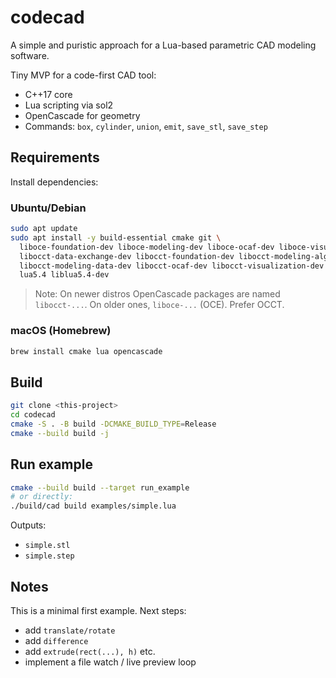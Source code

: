 # codecad

A simple and puristic approach for a Lua-based parametric CAD modeling software.

Tiny MVP for a code-first CAD tool:

- C++17 core
- Lua scripting via sol2
- OpenCascade for geometry
- Commands: `box`, `cylinder`, `union`, `emit`, `save_stl`, `save_step`

## Requirements

Install dependencies:

### Ubuntu/Debian

```bash
sudo apt update
sudo apt install -y build-essential cmake git \
  liboce-foundation-dev liboce-modeling-dev liboce-ocaf-dev liboce-visualization-dev \
  libocct-data-exchange-dev libocct-foundation-dev libocct-modeling-algorithms-dev \
  libocct-modeling-data-dev libocct-ocaf-dev libocct-visualization-dev \
  lua5.4 liblua5.4-dev
```

> Note: On newer distros OpenCascade packages are named `libocct-...`. On older ones, `liboce-...` (OCE). Prefer OCCT.

### macOS (Homebrew)

```bash
brew install cmake lua opencascade
```

## Build

```bash
git clone <this-project>
cd codecad
cmake -S . -B build -DCMAKE_BUILD_TYPE=Release
cmake --build build -j
```

## Run example

```bash
cmake --build build --target run_example
# or directly:
./build/cad build examples/simple.lua
```

Outputs:

- `simple.stl`
- `simple.step`

## Notes

This is a minimal first example. Next steps:

- add `translate/rotate`
- add `difference`
- add `extrude(rect(...), h)` etc.
- implement a file watch / live preview loop
